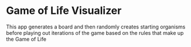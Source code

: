 # Game of Life Visualizer
This app generates a board and then randomly               creates starting organisms before playing out iterations of the game based on the rules that make up the Game of Life

